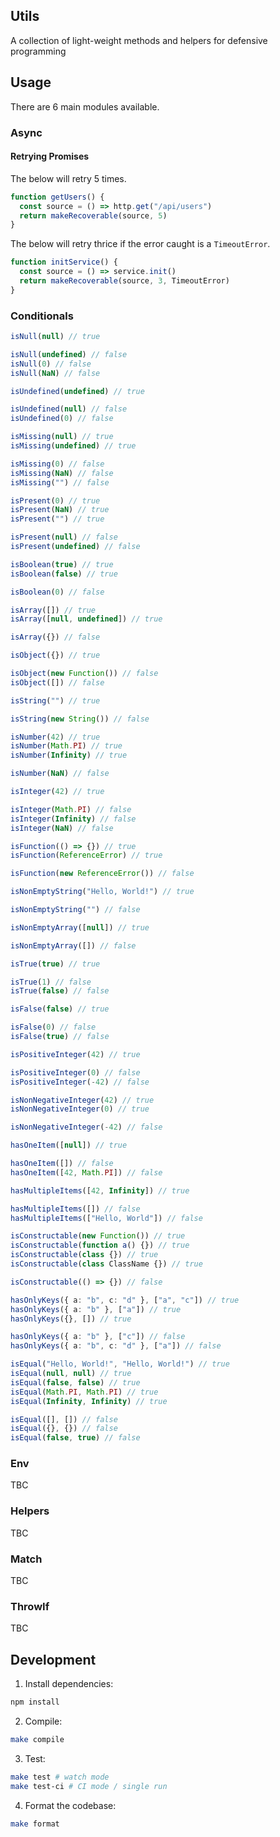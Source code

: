 ## Utils

A collection of light-weight methods and helpers for defensive programming

## Usage

There are 6 main modules available.

### Async

#### Retrying Promises

The below will retry 5 times.

```typescript
function getUsers() {
  const source = () => http.get("/api/users")
  return makeRecoverable(source, 5)
}
```

The below will retry thrice if the error caught is a `TimeoutError`.

```typescript
function initService() {
  const source = () => service.init()
  return makeRecoverable(source, 3, TimeoutError)
}
```

### Conditionals

```typescript
isNull(null) // true

isNull(undefined) // false
isNull(0) // false
isNull(NaN) // false
```

```typescript
isUndefined(undefined) // true

isUndefined(null) // false
isUndefined(0) // false
```

```typescript
isMissing(null) // true
isMissing(undefined) // true

isMissing(0) // false
isMissing(NaN) // false
isMissing("") // false
```

```typescript
isPresent(0) // true
isPresent(NaN) // true
isPresent("") // true

isPresent(null) // false
isPresent(undefined) // false
```

```typescript
isBoolean(true) // true
isBoolean(false) // true

isBoolean(0) // false
```

```typescript
isArray([]) // true
isArray([null, undefined]) // true

isArray({}) // false
```

```typescript
isObject({}) // true

isObject(new Function()) // false
isObject([]) // false
```

```typescript
isString("") // true

isString(new String()) // false
```

```typescript
isNumber(42) // true
isNumber(Math.PI) // true
isNumber(Infinity) // true

isNumber(NaN) // false
```

```typescript
isInteger(42) // true

isInteger(Math.PI) // false
isInteger(Infinity) // false
isInteger(NaN) // false
```

```typescript
isFunction(() => {}) // true
isFunction(ReferenceError) // true

isFunction(new ReferenceError()) // false
```

```typescript
isNonEmptyString("Hello, World!") // true

isNonEmptyString("") // false
```

```typescript
isNonEmptyArray([null]) // true

isNonEmptyArray([]) // false
```

```typescript
isTrue(true) // true

isTrue(1) // false
isTrue(false) // false
```

```typescript
isFalse(false) // true

isFalse(0) // false
isFalse(true) // false
```

```typescript
isPositiveInteger(42) // true

isPositiveInteger(0) // false
isPositiveInteger(-42) // false
```

```typescript
isNonNegativeInteger(42) // true
isNonNegativeInteger(0) // true

isNonNegativeInteger(-42) // false
```

```typescript
hasOneItem([null]) // true

hasOneItem([]) // false
hasOneItem([42, Math.PI]) // false
```

```typescript
hasMultipleItems([42, Infinity]) // true

hasMultipleItems([]) // false
hasMultipleItems(["Hello, World"]) // false
```

```typescript
isConstructable(new Function()) // true
isConstructable(function a() {}) // true
isConstructable(class {}) // true
isConstructable(class ClassName {}) // true

isConstructable(() => {}) // false
```

```typescript
hasOnlyKeys({ a: "b", c: "d" }, ["a", "c"]) // true
hasOnlyKeys({ a: "b" }, ["a"]) // true
hasOnlyKeys({}, []) // true

hasOnlyKeys({ a: "b" }, ["c"]) // false
hasOnlyKeys({ a: "b", c: "d" }, ["a"]) // false
```

```typescript
isEqual("Hello, World!", "Hello, World!") // true
isEqual(null, null) // true
isEqual(false, false) // true
isEqual(Math.PI, Math.PI) // true
isEqual(Infinity, Infinity) // true

isEqual([], []) // false
isEqual({}, {}) // false
isEqual(false, true) // false
```

### Env

 TBC

### Helpers

TBC

### Match

TBC

### ThrowIf

TBC

## Development

1) Install dependencies:

```sh
npm install
```

2) Compile:

```sh
make compile
```

3) Test:

```sh
make test # watch mode
make test-ci # CI mode / single run
```

4) Format the codebase:

```sh
make format
```
